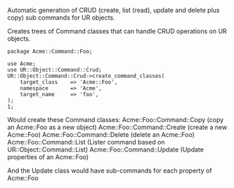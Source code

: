 Automatic generation of CRUD (create, list (read), update and delete plus copy) sub commands for UR objects.

Creates trees of Command classes that can handle CRUD operations on UR objects.

```
package Acme::Command::Foo;

use Acme;
use UR::Object::Command::Crud;
UR::Object::Command::Crud->create_command_classes(
    target_class    => 'Acme::Foo',
    namespace       => 'Acme',
    target_name     => 'foo',
);
1;
```

Would create these Command classes:
    Acme::Foo::Command::Copy   (copy an Acme::Foo as a new object)
    Acme::Foo::Command::Create (create a new Acme::Foo)
    Acme::Foo::Command::Delete (delete an Acme::Foo)
    Acme::Foo::Command::List   (Lister command based on UR::Object::Command::List)
    Acme::Foo::Command::Update (Update properties of an Acme::Foo)

And the Update class would have sub-commands for each property of Acme::Foo
